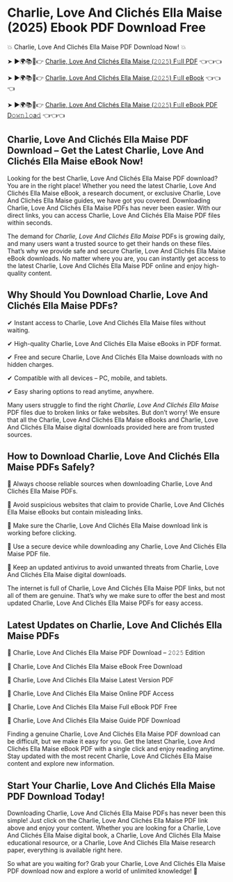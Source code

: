 # Charlie, Love And Clichés Ella Maise (2025) Ebook PDF Download Free

💥 Charlie, Love And Clichés Ella Maise PDF Download Now! 💥

➤ ►🌍📚📱👉 [Charlie, Love And Clichés Ella Maise (𝟸𝟶𝟸𝟻) F𝚞ll PDF](https://getpdf.xyz/charlie-love-and-clichés-ella-maise) 👈👈👈


➤ ►🌍📚📱👉 [Charlie, Love And Clichés Ella Maise (𝟸𝟶𝟸𝟻) F𝚞ll eBook](https://getpdf.xyz/charlie-love-and-clichés-ella-maise) 👈👈👈


➤ ►🌍📚📱👉 [Charlie, Love And Clichés Ella Maise (𝟸𝟶𝟸𝟻) F𝚞ll eBook PDF D𝚘𝚠𝚗𝚕𝚘a𝚍](https://getpdf.xyz/charlie-love-and-clichés-ella-maise) 👈👈👈


## Charlie, Love And Clichés Ella Maise PDF Download – Get the Latest Charlie, Love And Clichés Ella Maise eBook Now!

Looking for the best Charlie, Love And Clichés Ella Maise PDF download? You are in the right place! Whether you need the latest Charlie, Love And Clichés Ella Maise eBook, a research document, or exclusive Charlie, Love And Clichés Ella Maise guides, we have got you covered. Downloading Charlie, Love And Clichés Ella Maise PDFs has never been easier. With our direct links, you can access Charlie, Love And Clichés Ella Maise PDF files within seconds.

The demand for *Charlie, Love And Clichés Ella Maise* PDFs is growing daily, and many users want a trusted source to get their hands on these files. That’s why we provide safe and secure Charlie, Love And Clichés Ella Maise eBook downloads. No matter where you are, you can instantly get access to the latest Charlie, Love And Clichés Ella Maise PDF online and enjoy high-quality content.

## Why Should You Download Charlie, Love And Clichés Ella Maise PDFs?

✔ Instant access to Charlie, Love And Clichés Ella Maise files without waiting.

✔ High-quality Charlie, Love And Clichés Ella Maise eBooks in PDF format.

✔ Free and secure Charlie, Love And Clichés Ella Maise downloads with no hidden charges.

✔ Compatible with all devices – PC, mobile, and tablets.

✔ Easy sharing options to read anytime, anywhere.

Many users struggle to find the right *Charlie, Love And Clichés Ella Maise* PDF files due to broken links or fake websites. But don’t worry! We ensure that all the Charlie, Love And Clichés Ella Maise eBooks and Charlie, Love And Clichés Ella Maise digital downloads provided here are from trusted sources.

## How to Download Charlie, Love And Clichés Ella Maise PDFs Safely?

📌 Always choose reliable sources when downloading Charlie, Love And Clichés Ella Maise PDFs.

📌 Avoid suspicious websites that claim to provide Charlie, Love And Clichés Ella Maise eBooks but contain misleading links.

📌 Make sure the Charlie, Love And Clichés Ella Maise download link is working before clicking.

📌 Use a secure device while downloading any Charlie, Love And Clichés Ella Maise PDF file.

📌 Keep an updated antivirus to avoid unwanted threats from Charlie, Love And Clichés Ella Maise digital downloads.

The internet is full of Charlie, Love And Clichés Ella Maise PDF links, but not all of them are genuine. That’s why we make sure to offer the best and most updated Charlie, Love And Clichés Ella Maise PDFs for easy access.

## Latest Updates on Charlie, Love And Clichés Ella Maise PDFs

🔹 Charlie, Love And Clichés Ella Maise PDF Download – 𝟸𝟶𝟸𝟻 Edition

🔹 Charlie, Love And Clichés Ella Maise eBook Free Download

🔹 Charlie, Love And Clichés Ella Maise Latest Version PDF

🔹 Charlie, Love And Clichés Ella Maise Online PDF Access

🔹 Charlie, Love And Clichés Ella Maise Full eBook PDF Free

🔹 Charlie, Love And Clichés Ella Maise Guide PDF Download

Finding a genuine Charlie, Love And Clichés Ella Maise PDF download can be difficult, but we make it easy for you. Get the latest Charlie, Love And Clichés Ella Maise eBook PDF with a single click and enjoy reading anytime. Stay updated with the most recent Charlie, Love And Clichés Ella Maise content and explore new information.

## Start Your Charlie, Love And Clichés Ella Maise PDF Download Today!

Downloading Charlie, Love And Clichés Ella Maise PDFs has never been this simple! Just click on the Charlie, Love And Clichés Ella Maise PDF link above and enjoy your content. Whether you are looking for a Charlie, Love And Clichés Ella Maise digital book, a Charlie, Love And Clichés Ella Maise educational resource, or a Charlie, Love And Clichés Ella Maise research paper, everything is available right here.

So what are you waiting for? Grab your Charlie, Love And Clichés Ella Maise PDF download now and explore a world of unlimited knowledge! 🚀
